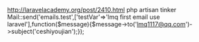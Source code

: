 http://laravelacademy.org/post/2410.html
php artisan tinker
Mail::send('emails.test',['testVar'=>'lmq first email use laravel'],function($message){$message->to('lmq1117@qq.com')->subject('ceshiyoujian');});